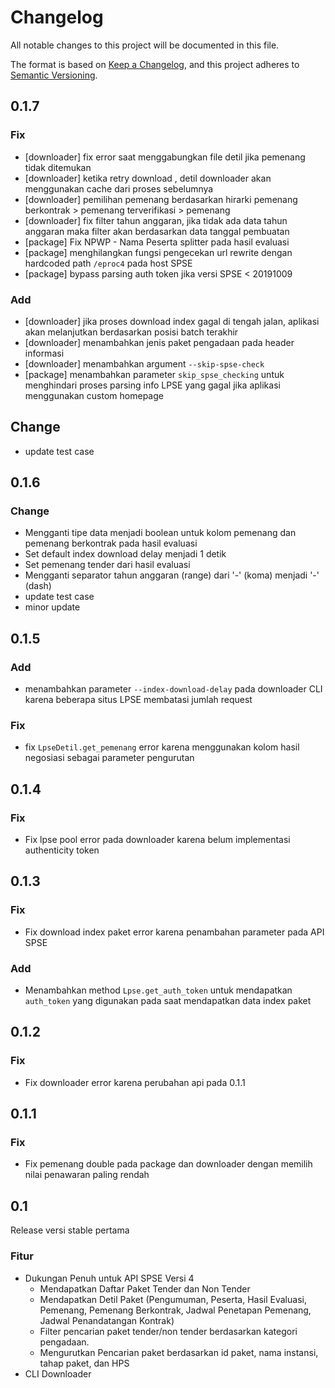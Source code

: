 # Changelog
All notable changes to this project will be documented in this file.

The format is based on [Keep a Changelog](https://keepachangelog.com/en/1.0.0/),
and this project adheres to [Semantic Versioning](https://semver.org/spec/v2.0.0.html).

## 0.1.7

### Fix
- [downloader] fix error saat menggabungkan file detil jika pemenang tidak ditemukan
- [downloader] ketika retry download , detil downloader akan menggunakan cache dari proses sebelumnya
- [downloader] pemilihan pemenang berdasarkan hirarki pemenang berkontrak > pemenang terverifikasi > pemenang
- [downloader] fix filter tahun anggaran, jika tidak ada data tahun anggaran maka filter akan berdasarkan data tanggal pembuatan
- [package] Fix NPWP - Nama Peserta splitter pada hasil evaluasi
- [package] menghilangkan fungsi pengecekan url rewrite dengan hardcoded path `/eproc4` pada host SPSE
- [package] bypass parsing auth token jika versi SPSE < 20191009

### Add
- [downloader] jika proses download index gagal di tengah jalan, aplikasi akan melanjutkan berdasarkan posisi batch terakhir
- [downloader] menambahkan jenis paket pengadaan pada header informasi
- [downloader] menambahkan argument `--skip-spse-check`
- [package] menambahkan parameter `skip_spse_checking` untuk menghindari proses parsing info LPSE yang gagal jika aplikasi menggunakan custom homepage

## Change
- update test case

## 0.1.6

### Change
- Mengganti tipe data menjadi boolean untuk kolom pemenang dan pemenang berkontrak pada hasil evaluasi
- Set default index download delay menjadi 1 detik
- Set pemenang tender dari hasil evaluasi
- Mengganti separator tahun anggaran (range) dari '-' (koma) menjadi '-' (dash)
- update test case
- minor update

## 0.1.5

### Add
- menambahkan parameter `--index-download-delay` pada downloader CLI karena beberapa situs LPSE membatasi jumlah request

### Fix
- fix `LpseDetil.get_pemenang` error karena menggunakan kolom hasil negosiasi sebagai parameter pengurutan

## 0.1.4

### Fix
- Fix lpse pool error pada downloader karena belum implementasi authenticity token

## 0.1.3

### Fix
- Fix download index paket error karena penambahan parameter pada API SPSE

### Add
- Menambahkan method `Lpse.get_auth_token` untuk mendapatkan `auth_token` yang digunakan pada saat mendapatkan data index paket

## 0.1.2

### Fix
- Fix downloader error karena perubahan api pada 0.1.1

## 0.1.1

### Fix
- Fix pemenang double pada package dan downloader dengan memilih nilai penawaran paling rendah

## 0.1
Release versi stable pertama

### Fitur

- Dukungan Penuh untuk API SPSE Versi 4
    - Mendapatkan Daftar Paket Tender dan Non Tender
    - Mendapatkan Detil Paket (Pengumuman, Peserta, Hasil Evaluasi, Pemenang, Pemenang Berkontrak, Jadwal Penetapan Pemenang, Jadwal Penandatangan Kontrak)
    - Filter pencarian paket tender/non tender berdasarkan kategori pengadaan.
    - Mengurutkan Pencarian paket berdasarkan id paket, nama instansi, tahap paket, dan HPS
- CLI Downloader

